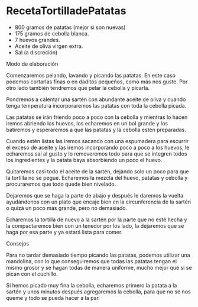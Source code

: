 RecetaTortilladePatatas
=======================

- 800 gramos de patatas (mejor si son nuevas)
- 175 gramos de cebolla blanca.
- 7 huevos grandes.
- Aceite de oliva virgen extra.
- Sal (a discreción)

Modo de elaboración

Comenzaremos pelando, lavando y picando las patatas. En este caso podemos cortarlas finas o en daditos pequeños, como más nos guste. Por otro lado también tendremos que pelar la cebolla y picarla.

Pondremos a calentar una sartén con abundante aceite de oliva y cuando tenga temperatura incorporaremos las patatas con toda la cebolla picada.

Las patatas se irán friendo poco a poco con la cebolla y mientras lo hacen iremos abriendo los huevos, los echaremos en un bol grande y los batiremos y esperaremos a que las patatas y la cebolla estén preparadas.

Cuando estén listas las iremos sacando con una espumadera para escurrir el exceso de aceite y las iremos incorporando poco a poco a los huevos, le echaremos sal al gusto y lo removeremos todo para que se integren todos los ingredientes y la patata baya absorbiendo un poco el huevo.

Quitaremos casi todo el aceite de la sartén, dejando solo un poco para que la tortilla no se pegue. Echaremos la mezcla del huevo, patatas y cebolla y procuraremos que todo quede bien nivelado.

Dejaremos que se haga la parte de abajo y después le daremos la vuelta ayudándonos con un plato que encaje bien en la circunferencia de la sartén o quizá un poco más grande, pero no demasiado.

Echaremos la tortilla de nuevo a la sartén por la parte que no esté hecha y la compactaremos bien con un tenedor por los lado, la dejaremos que se haga por esa parte y ya estará lista para comer.

Consejos

Para no tardar demasiado tiempo picando las patatas, podemos utilizar una mandolina, con lo que conseguiremos que todas las patatas tengan el mismo grosor y se hagan todas de manera uniforme, mucho mejor que si se pican con el cuchillo.

Si hemos picado muy fina la cebolla, echaremos primero la patata a la sartén y unos minutos después agregaremos la cebolla, para que no se nos queme y todo se pueda hacer a la par.
